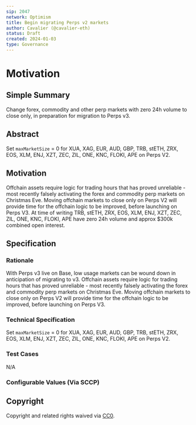 ```yaml
---
sip: 2047
network: Optimism
title: Begin migrating Perps v2 markets
author: Cavalier (@cavalier-eth)
status: Draft
created: 2024-01-03
type: Governance
---
```


# Motivation
<!--You can leave these HTML comments in your merged SIP and delete the visible duplicate text guides, they will not appear and may be helpful to refer to if you edit it again. This is the suggested template for new SIPs. Note that an SIP number will be assigned by an editor. When opening a pull request to submit your SIP, please use an abbreviated title in the filename, `sip-draft_title_abbrev.md`. The title should be 44 characters or less.-->

## Simple Summary
<!--"If you can't explain it simply, you don't understand it well enough." Simply describe the outcome the proposed changes intends to achieve. This should be non-technical and accessible to a casual community member.-->
Change forex, commodity and other perp markets with zero 24h volume to close only, in preparation for migration to Perps v3.

## Abstract

<!--A short (~200 word) description of the proposed change, the abstract should clearly describe the proposed change. This is what *will* be done if the SIP is implemented, not *why* it should be done or *how* it will be done. If the SIP proposes deploying a new contract, write, "we propose to deploy a new contract that will do x".-->

Set `maxMarketSize` = 0 for XUA, XAG, EUR, AUD, GBP, TRB, stETH, ZRX, EOS, XLM, ENJ, XZT, ZEC, ZIL, ONE, KNC, FLOKI, APE on Perps V2. 


## Motivation

<!--This is the problem statement. This is the *why* of the SIP. It should clearly explain *why* the current state of the protocol is inadequate.  It is critical that you explain *why* the change is needed, if the SIP proposes changing how something is calculated, you must address *why* the current calculation is inaccurate or wrong. This is not the place to describe how the SIP will address the issue!-->

Offchain assets require logic for trading hours that has proved unreliable - most recently falsely activating the forex and commodity perp markets on Christmas Eve. Moving offchain markets to close only on Perps V2 will provide time for the offchain logic to be improved, before launching on Perps V3. 
At time of writing TRB, stETH, ZRX, EOS, XLM, ENJ, XZT, ZEC, ZIL, ONE, KNC, FLOKI, APE have zero 24h volume and approx $300k combined open interest.

## Specification

<!--The specification should describe the syntax and semantics of any new feature, there are five sections
1. Overview
2. Rationale
3. Technical Specification
4. Test Cases
5. Configurable Values
-->

### Rationale

<!--This is where you explain the reasoning behind how you propose to solve the problem. Why did you propose to implement the change in this way, what were the considerations and trade-offs. The rationale fleshes out what motivated the design and why particular design decisions were made. It should describe alternate designs that were considered and related work. The rationale may also provide evidence of consensus within the community, and should discuss important objections or concerns raised during discussion.-->

With Perps v3 live on Base, low usage markets can be wound down in anticipation of migrating to v3. Offchain assets require logic for trading hours that has proved unreliable - most recently falsely activating the forex and commodity perp markets on Christmas Eve. Moving offchain markets to close only on Perps V2 will provide time for the offchain logic to be improved, before launching on Perps V3. 

### Technical Specification

<!--The technical specification should outline the public API of the changes proposed. That is, changes to any of the interfaces Synthetix currently exposes or the creations of new ones.-->

Set `maxMarketSize` = 0 for XUA, XAG, EUR, AUD, GBP, TRB, stETH, ZRX, EOS, XLM, ENJ, XZT, ZEC, ZIL, ONE, KNC, FLOKI, APE on Perps V2. 

### Test Cases

<!--Test cases for an implementation are mandatory for SIPs but can be included with the implementation..-->

N/A

### Configurable Values (Via SCCP)

<!--Please list all values configurable via SCCP under this implementation.-->

## Copyright

Copyright and related rights waived via [CC0](https://creativecommons.org/publicdomain/zero/1.0/).
